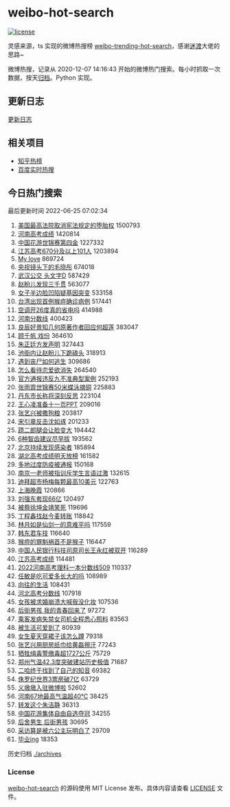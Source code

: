 # weibo-hot-search

[![license](https://img.shields.io/github/license/Arrackisarookie/weibo-hot-search)](https://github.com/Arrackisarookie/weibo-hot-search/blob/master/LICENSE)

灵感来源，ts 实现的微博热搜榜 [weibo-trending-hot-search](https://github.com/justjavac/weibo-trending-hot-search)，感谢[迷渡](https://github.com/justjavac)大佬的思路~

微博热搜，记录从 2020-12-07 14:16:43 开始的微博热门搜索。每小时抓取一次数据，按天[归档](./archives)。Python 实现。

## 更新日志
[更新日志](./UPDATE.md)

## 相关项目
+ [知乎热榜](https://github.com/Arrackisarookie/zhihu-top-search)
+ [百度实时热搜](https://github.com/Arrackisarookie/baidu-hot-search)

## 今日热门搜索

<!-- Rank Begin -->

最后更新时间 2022-06-25 07:02:34

1. [美国最高法院取消宪法规定的堕胎权](https://s.weibo.com/weibo?q=%23%E7%BE%8E%E5%9B%BD%E6%9C%80%E9%AB%98%E6%B3%95%E9%99%A2%E5%8F%96%E6%B6%88%E5%AE%AA%E6%B3%95%E8%A7%84%E5%AE%9A%E7%9A%84%E5%A0%95%E8%83%8E%E6%9D%83%23&Refer=top) 1500793
1. [河南高考成绩](https://s.weibo.com/weibo?q=%23%E6%B2%B3%E5%8D%97%E9%AB%98%E8%80%83%E6%88%90%E7%BB%A9%23&Refer=top) 1420814
1. [中国花游世锦赛第四金](https://s.weibo.com/weibo?q=%23%E4%B8%AD%E5%9B%BD%E8%8A%B1%E6%B8%B8%E4%B8%96%E9%94%A6%E8%B5%9B%E7%AC%AC%E5%9B%9B%E9%87%91%23&Refer=top) 1227332
1. [江苏高考670分及以上101人](https://s.weibo.com/weibo?q=%23%E6%B1%9F%E8%8B%8F%E9%AB%98%E8%80%83670%E5%88%86%E5%8F%8A%E4%BB%A5%E4%B8%8A101%E4%BA%BA%23&Refer=top) 1203894
1. [My love](https://s.weibo.com/weibo?q=My%20love&Refer=top) 869724
1. [央视镜头下的毛晓彤](https://s.weibo.com/weibo?q=%E5%A4%AE%E8%A7%86%E9%95%9C%E5%A4%B4%E4%B8%8B%E7%9A%84%E6%AF%9B%E6%99%93%E5%BD%A4&Refer=top) 674018
1. [武汉公交 头文字D](https://s.weibo.com/weibo?q=%E6%AD%A6%E6%B1%89%E5%85%AC%E4%BA%A4%20%E5%A4%B4%E6%96%87%E5%AD%97D&Refer=top) 587429
1. [赵盼儿发现三千贯](https://s.weibo.com/weibo?q=%23%E8%B5%B5%E7%9B%BC%E5%84%BF%E5%8F%91%E7%8E%B0%E4%B8%89%E5%8D%83%E8%B4%AF%23&Refer=top) 563077
1. [女子半边脸凹陷疑基因突变](https://s.weibo.com/weibo?q=%23%E5%A5%B3%E5%AD%90%E5%8D%8A%E8%BE%B9%E8%84%B8%E5%87%B9%E9%99%B7%E7%96%91%E5%9F%BA%E5%9B%A0%E7%AA%81%E5%8F%98%23&Refer=top) 533158
1. [台湾出现首例猴痘确诊病例](https://s.weibo.com/weibo?q=%23%E5%8F%B0%E6%B9%BE%E5%87%BA%E7%8E%B0%E9%A6%96%E4%BE%8B%E7%8C%B4%E7%97%98%E7%A1%AE%E8%AF%8A%E7%97%85%E4%BE%8B%23&Refer=top) 517441
1. [空调开26度真的省电吗](https://s.weibo.com/weibo?q=%23%E7%A9%BA%E8%B0%83%E5%BC%8026%E5%BA%A6%E7%9C%9F%E7%9A%84%E7%9C%81%E7%94%B5%E5%90%97%23&Refer=top) 414988
1. [河南分数线](https://s.weibo.com/weibo?q=%23%E6%B2%B3%E5%8D%97%E5%88%86%E6%95%B0%E7%BA%BF%23&Refer=top) 400423
1. [良辰好景知几何原著作者回应何超莲](https://s.weibo.com/weibo?q=%23%E8%89%AF%E8%BE%B0%E5%A5%BD%E6%99%AF%E7%9F%A5%E5%87%A0%E4%BD%95%E5%8E%9F%E8%91%97%E4%BD%9C%E8%80%85%E5%9B%9E%E5%BA%94%E4%BD%95%E8%B6%85%E8%8E%B2%23&Refer=top) 383047
1. [顾千帆 戏份](https://s.weibo.com/weibo?q=%E9%A1%BE%E5%8D%83%E5%B8%86%20%E6%88%8F%E4%BB%BD&Refer=top) 364610
1. [朱正廷方发声明](https://s.weibo.com/weibo?q=%23%E6%9C%B1%E6%AD%A3%E5%BB%B7%E6%96%B9%E5%8F%91%E5%A3%B0%E6%98%8E%23&Refer=top) 327443
1. [池衙内让赵盼儿下跪磕头](https://s.weibo.com/weibo?q=%23%E6%B1%A0%E8%A1%99%E5%86%85%E8%AE%A9%E8%B5%B5%E7%9B%BC%E5%84%BF%E4%B8%8B%E8%B7%AA%E7%A3%95%E5%A4%B4%23&Refer=top) 318913
1. [遇到丧尸如何逃生](https://s.weibo.com/weibo?q=%23%E9%81%87%E5%88%B0%E4%B8%A7%E5%B0%B8%E5%A6%82%E4%BD%95%E9%80%83%E7%94%9F%23&Refer=top) 309686
1. [怎么看待恋爱欲消失](https://s.weibo.com/weibo?q=%23%E6%80%8E%E4%B9%88%E7%9C%8B%E5%BE%85%E6%81%8B%E7%88%B1%E6%AC%B2%E6%B6%88%E5%A4%B1%23&Refer=top) 264540
1. [官方通报违反九不准典型案例](https://s.weibo.com/weibo?q=%23%E5%AE%98%E6%96%B9%E9%80%9A%E6%8A%A5%E8%BF%9D%E5%8F%8D%E4%B9%9D%E4%B8%8D%E5%87%86%E5%85%B8%E5%9E%8B%E6%A1%88%E4%BE%8B%23&Refer=top) 252193
1. [张雨霏世锦赛50米蝶泳摘铜](https://s.weibo.com/weibo?q=%E5%BC%A0%E9%9B%A8%E9%9C%8F%E4%B8%96%E9%94%A6%E8%B5%9B50%E7%B1%B3%E8%9D%B6%E6%B3%B3%E6%91%98%E9%93%9C&Refer=top) 225883
1. [丹东市长称将深刻反思](https://s.weibo.com/weibo?q=%23%E4%B8%B9%E4%B8%9C%E5%B8%82%E9%95%BF%E7%A7%B0%E5%B0%86%E6%B7%B1%E5%88%BB%E5%8F%8D%E6%80%9D%23&Refer=top) 223104
1. [王心凌准备十一页PPT](https://s.weibo.com/weibo?q=%23%E7%8E%8B%E5%BF%83%E5%87%8C%E5%87%86%E5%A4%87%E5%8D%81%E4%B8%80%E9%A1%B5PPT%23&Refer=top) 209016
1. [张艺兴被撒狗粮](https://s.weibo.com/weibo?q=%23%E5%BC%A0%E8%89%BA%E5%85%B4%E8%A2%AB%E6%92%92%E7%8B%97%E7%B2%AE%23&Refer=top) 203817
1. [宋引章反击沈如琢](https://s.weibo.com/weibo?q=%23%E5%AE%8B%E5%BC%95%E7%AB%A0%E5%8F%8D%E5%87%BB%E6%B2%88%E5%A6%82%E7%90%A2%23&Refer=top) 201233
1. [跷二郎腿会让脸变大](https://s.weibo.com/weibo?q=%23%E8%B7%B7%E4%BA%8C%E9%83%8E%E8%85%BF%E4%BC%9A%E8%AE%A9%E8%84%B8%E5%8F%98%E5%A4%A7%23&Refer=top) 194442
1. [6种智齿建议尽早拔](https://s.weibo.com/weibo?q=%236%E7%A7%8D%E6%99%BA%E9%BD%BF%E5%BB%BA%E8%AE%AE%E5%B0%BD%E6%97%A9%E6%8B%94%23&Refer=top) 193562
1. [北京持续发现感染者](https://s.weibo.com/weibo?q=%23%E5%8C%97%E4%BA%AC%E6%8C%81%E7%BB%AD%E5%8F%91%E7%8E%B0%E6%84%9F%E6%9F%93%E8%80%85%23&Refer=top) 185894
1. [湖北高考成绩明天放榜](https://s.weibo.com/weibo?q=%23%E6%B9%96%E5%8C%97%E9%AB%98%E8%80%83%E6%88%90%E7%BB%A9%E6%98%8E%E5%A4%A9%E6%94%BE%E6%A6%9C%23&Refer=top) 161582
1. [多地过度防疫被通报](https://s.weibo.com/weibo?q=%23%E5%A4%9A%E5%9C%B0%E8%BF%87%E5%BA%A6%E9%98%B2%E7%96%AB%E8%A2%AB%E9%80%9A%E6%8A%A5%23&Refer=top) 150168
1. [南京一老师被指训斥学生言语过激](https://s.weibo.com/weibo?q=%23%E5%8D%97%E4%BA%AC%E4%B8%80%E8%80%81%E5%B8%88%E8%A2%AB%E6%8C%87%E8%AE%AD%E6%96%A5%E5%AD%A6%E7%94%9F%E8%A8%80%E8%AF%AD%E8%BF%87%E6%BF%80%23&Refer=top) 132615
1. [迪拜超市杨梅每颗最高10美元](https://s.weibo.com/weibo?q=%23%E8%BF%AA%E6%8B%9C%E8%B6%85%E5%B8%82%E6%9D%A8%E6%A2%85%E6%AF%8F%E9%A2%97%E6%9C%80%E9%AB%9810%E7%BE%8E%E5%85%83%23&Refer=top) 122763
1. [上海晚霞](https://s.weibo.com/weibo?q=%23%E4%B8%8A%E6%B5%B7%E6%99%9A%E9%9C%9E%23&Refer=top) 120866
1. [刘强东套现66亿](https://s.weibo.com/weibo?q=%23%E5%88%98%E5%BC%BA%E4%B8%9C%E5%A5%97%E7%8E%B066%E4%BA%BF%23&Refer=top) 120497
1. [被蔡徐坤金靖笑死](https://s.weibo.com/weibo?q=%23%E8%A2%AB%E8%94%A1%E5%BE%90%E5%9D%A4%E9%87%91%E9%9D%96%E7%AC%91%E6%AD%BB%23&Refer=top) 119696
1. [丁程鑫找赵今麦转账](https://s.weibo.com/weibo?q=%23%E4%B8%81%E7%A8%8B%E9%91%AB%E6%89%BE%E8%B5%B5%E4%BB%8A%E9%BA%A6%E8%BD%AC%E8%B4%A6%23&Refer=top) 118842
1. [林月如是仙剑一的意难平吗](https://s.weibo.com/weibo?q=%23%E6%9E%97%E6%9C%88%E5%A6%82%E6%98%AF%E4%BB%99%E5%89%91%E4%B8%80%E7%9A%84%E6%84%8F%E9%9A%BE%E5%B9%B3%E5%90%97%23&Refer=top) 117559
1. [韩东君车技](https://s.weibo.com/weibo?q=%23%E9%9F%A9%E4%B8%9C%E5%90%9B%E8%BD%A6%E6%8A%80%23&Refer=top) 116640
1. [猴痘的罪魁祸首不是猴子](https://s.weibo.com/weibo?q=%23%E7%8C%B4%E7%97%98%E7%9A%84%E7%BD%AA%E9%AD%81%E7%A5%B8%E9%A6%96%E4%B8%8D%E6%98%AF%E7%8C%B4%E5%AD%90%23&Refer=top) 116447
1. [中国人民银行科技司原司长王永红被双开](https://s.weibo.com/weibo?q=%23%E4%B8%AD%E5%9B%BD%E4%BA%BA%E6%B0%91%E9%93%B6%E8%A1%8C%E7%A7%91%E6%8A%80%E5%8F%B8%E5%8E%9F%E5%8F%B8%E9%95%BF%E7%8E%8B%E6%B0%B8%E7%BA%A2%E8%A2%AB%E5%8F%8C%E5%BC%80%23&Refer=top) 116289
1. [江苏高考成绩](https://s.weibo.com/weibo?q=%23%E6%B1%9F%E8%8B%8F%E9%AB%98%E8%80%83%E6%88%90%E7%BB%A9%23&Refer=top) 114481
1. [2022河南高考理科一本分数线509](https://s.weibo.com/weibo?q=%232022%E6%B2%B3%E5%8D%97%E9%AB%98%E8%80%83%E7%90%86%E7%A7%91%E4%B8%80%E6%9C%AC%E5%88%86%E6%95%B0%E7%BA%BF509%23&Refer=top) 110337
1. [任敏是吃可爱多长大的吗](https://s.weibo.com/weibo?q=%23%E4%BB%BB%E6%95%8F%E6%98%AF%E5%90%83%E5%8F%AF%E7%88%B1%E5%A4%9A%E9%95%BF%E5%A4%A7%E7%9A%84%E5%90%97%23&Refer=top) 108989
1. [向往的生活](https://s.weibo.com/weibo?q=%E5%90%91%E5%BE%80%E7%9A%84%E7%94%9F%E6%B4%BB&Refer=top) 108431
1. [河北高考分数线](https://s.weibo.com/weibo?q=%23%E6%B2%B3%E5%8C%97%E9%AB%98%E8%80%83%E5%88%86%E6%95%B0%E7%BA%BF%23&Refer=top) 107918
1. [女孩被求婚崩溃大喊我没化妆](https://s.weibo.com/weibo?q=%23%E5%A5%B3%E5%AD%A9%E8%A2%AB%E6%B1%82%E5%A9%9A%E5%B4%A9%E6%BA%83%E5%A4%A7%E5%96%8A%E6%88%91%E6%B2%A1%E5%8C%96%E5%A6%86%23&Refer=top) 107536
1. [后街男孩 我的青春回来了](https://s.weibo.com/weibo?q=%23%E5%90%8E%E8%A1%97%E7%94%B7%E5%AD%A9%20%E6%88%91%E7%9A%84%E9%9D%92%E6%98%A5%E5%9B%9E%E6%9D%A5%E4%BA%86%23&Refer=top) 97272
1. [乘客发病失禁女司机全程悉心照料](https://s.weibo.com/weibo?q=%23%E4%B9%98%E5%AE%A2%E5%8F%91%E7%97%85%E5%A4%B1%E7%A6%81%E5%A5%B3%E5%8F%B8%E6%9C%BA%E5%85%A8%E7%A8%8B%E6%82%89%E5%BF%83%E7%85%A7%E6%96%99%23&Refer=top) 83563
1. [被生活可爱到了](https://s.weibo.com/weibo?q=%23%E8%A2%AB%E7%94%9F%E6%B4%BB%E5%8F%AF%E7%88%B1%E5%88%B0%E4%BA%86%23&Refer=top) 80939
1. [女生夏天穿裙子该怎么蹲](https://s.weibo.com/weibo?q=%23%E5%A5%B3%E7%94%9F%E5%A4%8F%E5%A4%A9%E7%A9%BF%E8%A3%99%E5%AD%90%E8%AF%A5%E6%80%8E%E4%B9%88%E8%B9%B2%23&Refer=top) 79318
1. [张艺兴用厨房纸巾给黄磊擦汗](https://s.weibo.com/weibo?q=%23%E5%BC%A0%E8%89%BA%E5%85%B4%E7%94%A8%E5%8E%A8%E6%88%BF%E7%BA%B8%E5%B7%BE%E7%BB%99%E9%BB%84%E7%A3%8A%E6%93%A6%E6%B1%97%23&Refer=top) 77243
1. [牺牲缉毒警缴毒超1727公斤](https://s.weibo.com/weibo?q=%23%E7%89%BA%E7%89%B2%E7%BC%89%E6%AF%92%E8%AD%A6%E7%BC%B4%E6%AF%92%E8%B6%851727%E5%85%AC%E6%96%A4%23&Refer=top) 75729
1. [郑州气温42.3度突破建站历史极值](https://s.weibo.com/weibo?q=%23%E9%83%91%E5%B7%9E%E6%B0%94%E6%B8%A942.3%E5%BA%A6%E7%AA%81%E7%A0%B4%E5%BB%BA%E7%AB%99%E5%8E%86%E5%8F%B2%E6%9E%81%E5%80%BC%23&Refer=top) 71687
1. [二哈终于找到了自己的知音](https://s.weibo.com/weibo?q=%23%E4%BA%8C%E5%93%88%E7%BB%88%E4%BA%8E%E6%89%BE%E5%88%B0%E4%BA%86%E8%87%AA%E5%B7%B1%E7%9A%84%E7%9F%A5%E9%9F%B3%23&Refer=top) 69382
1. [侏罗纪世界3票房破7亿](https://s.weibo.com/weibo?q=%23%E4%BE%8F%E7%BD%97%E7%BA%AA%E4%B8%96%E7%95%8C3%E7%A5%A8%E6%88%BF%E7%A0%B47%E4%BA%BF%23&Refer=top) 63729
1. [义墩墩入驻微博啦](https://s.weibo.com/weibo?q=%23%E4%B9%89%E5%A2%A9%E5%A2%A9%E5%85%A5%E9%A9%BB%E5%BE%AE%E5%8D%9A%E5%95%A6%23&Refer=top) 52602
1. [河南67地最高气温超40℃](https://s.weibo.com/weibo?q=%23%E6%B2%B3%E5%8D%9767%E5%9C%B0%E6%9C%80%E9%AB%98%E6%B0%94%E6%B8%A9%E8%B6%8540%E2%84%83%23&Refer=top) 38425
1. [转发这个朱洁静](https://s.weibo.com/weibo?q=%E8%BD%AC%E5%8F%91%E8%BF%99%E4%B8%AA%E6%9C%B1%E6%B4%81%E9%9D%99&Refer=top) 36313
1. [中国花游集体自由自选夺冠](https://s.weibo.com/weibo?q=%E4%B8%AD%E5%9B%BD%E8%8A%B1%E6%B8%B8%E9%9B%86%E4%BD%93%E8%87%AA%E7%94%B1%E8%87%AA%E9%80%89%E5%A4%BA%E5%86%A0&Refer=top) 34255
1. [后舍男生 后街男孩](https://s.weibo.com/weibo?q=%E5%90%8E%E8%88%8D%E7%94%B7%E7%94%9F%20%E5%90%8E%E8%A1%97%E7%94%B7%E5%AD%A9&Refer=top) 30695
1. [采访算是被六公主玩明白了](https://s.weibo.com/weibo?q=%23%E9%87%87%E8%AE%BF%E7%AE%97%E6%98%AF%E8%A2%AB%E5%85%AD%E5%85%AC%E4%B8%BB%E7%8E%A9%E6%98%8E%E7%99%BD%E4%BA%86%23&Refer=top) 29709
1. [毕业ing](https://s.weibo.com/weibo?q=%E6%AF%95%E4%B8%9Aing&Refer=top) 18353
<!-- Rank End -->

历史归档 [./archives](./archives)

### License

[weibo-hot-search](https://github.com/Arrackisarookie/weibo-hot-search) 的源码使用 MIT License 发布。具体内容请查看 [LICENSE](./LICENSE) 文件。
